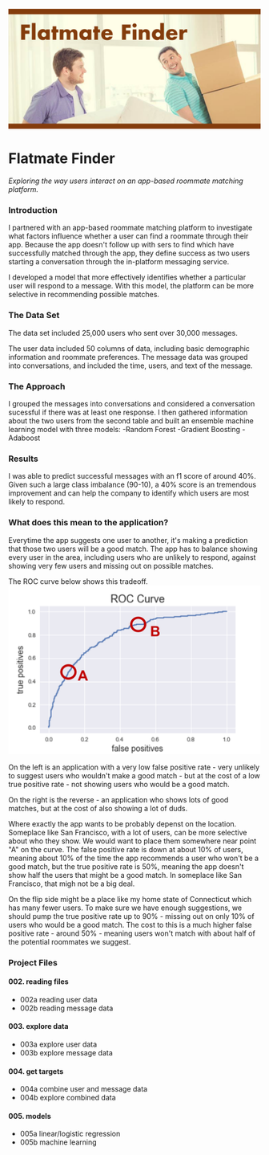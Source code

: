 ![Flatmate Finder](img/flatmatefinder.png?raw=true "FlatmateFinder")

# Flatmate Finder

_Exploring the way users interact on an app-based roommate matching platform._

### Introduction
I partnered with an app-based roommate matching platform to investigate what factors influence whether a user can find a roommate through their app. Because the app doesn't follow up with sers to find which have successfully matched through the app, they define success as two users starting a conversation through the in-platform messaging service. 

I developed a model that more effectively identifies whether a particular user will respond to a message. With this model, the platform can be more selective in recommending possible matches.

### The Data Set
The data set included 25,000 users who sent over 30,000 messages.

The user data included 50 columns of data, including basic demographic information and roommate preferences. The message data was grouped into conversations, and included the time, users, and text of the message. 

### The Approach
I grouped the messages into conversations and considered a conversation sucessful if there was at least one response. I then gathered information about the two users from the second table and built an ensemble machine learning model with three models:
-Random Forest
-Gradient Boosting
-Adaboost

### Results
I was able to predict successful messages with an f1 score of around 40%. Given such a large class imbalance (90-10), a 40% score is an tremendous improvement and can help the company to identify which users are most likely to respond.

### What does this mean to the application?


Everytime the app suggests one user to another, it's making a prediction that those two users will be a good match. The app has to balance showing every user in the area, including users who are unlikely to respond, against showing very few users and missing out on possible matches. 

The ROC curve below shows this tradeoff. 
![ROC Curve](img/roc_curve_AB.png?raw=true "ROC Curve")

On the left is an application with a very low false positive rate - very unlikely to suggest users who wouldn't make a good match - but at the cost of a low true positive rate - not showing users who would be a good match.

On the right is the reverse - an application who shows lots of good matches, but at the cost of also showing a lot of duds.

Where exactly the app wants to be probably depenst on the location. Someplace like San Francisco, with a lot of users, can be more selective about who they show. We would want to place them somewhere near point "A" on the curve. The false positive rate is down at about 10% of users, meaning about 10% of the time the app recommends a user who won't be a good match, but the true positive rate is 50%, meaning the app doesn't show half the users that might be a good match. In someplace like San Francisco, that migh not be a big deal.

On the flip side might be a place like my home state of Connecticut which has many fewer users. To make sure we have enough suggestions, we should pump the true positive rate up to 90% - missing out on only 10% of users who would be a good match. The cost to this is a much higher false positive rate - around 50% - meaning users won't match with about half of the potential roommates we suggest. 



### Project Files

#### 002. reading files
  - 002a reading user data
  - 002b reading message data

#### 003. explore data
  - 003a explore user data
  - 003b explore message data
 
#### 004. get targets
  - 004a combine user and message data
  - 004b explore combined data

#### 005. models
  - 005a linear/logistic regression
  - 005b machine learning
  

